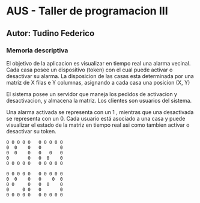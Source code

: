# AUS - Taller de programacion III

## Autor: Tudino Federico

### Memoria descriptiva

El objetivo de la aplicacion es visualizar en tiempo real una alarma vecinal.
Cada casa posee un dispositivo (token) con el cual puede activar o desactivar su alarma.
La disposicion de las casas esta determinada por una matriz de X filas e Y columnas, asignando
a cada casa una posicion (X, Y)

El sistema posee un servidor que maneja los pedidos de activacion y desactivacion, y almacena la matriz. Los clientes
son usuarios del sistema.

Una alarma activada se representa con un 1 , mientras que una desactivada se representa con un 0.
Cada usuario está asociado a una casa y puede visualizar el estado de la matriz en tiempo real 
asi como tambien activar o desactivar su token.

```
0 0 0 0 0   0 0 0 0 0
0  0    0   0       0
0  0    0   0   0   0
0       0   0  0    0
0 0 0 0 0   0 0 0 0 0

0 0 0 0 0   0 0 0 0 0
0  0    0   0    0  0
0 0     0   0  0    0
0     0 0   0       0
0 0 0 0 0   0 0 0 0 0
```